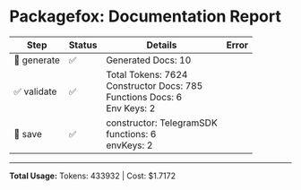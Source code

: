 # Packagefox: Documentation Report

| Step | Status | Details | Error |
|------|--------|---------|-------|
| 📝 generate | ✅ | Generated Docs: 10 |  |
| ✅ validate | ✅ | Total Tokens: 7624<br>Constructor Docs: 785<br>Functions Docs: 6<br>Env Keys: 2 |  |
| 💾 save | ✅ | constructor: TelegramSDK<br>functions: 6<br>envKeys: 2 |  |

---
**Total Usage:** Tokens: 433932 | Cost: $1.7172